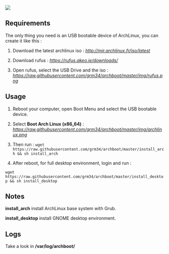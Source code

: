 ![](http://i.imgur.com/z4nv4Kj.png)

## Requirements

The only thing you need is an USB bootable device of ArchLinux, you can create it like this :

1. Download the latest archlinux iso : *http://mir.archlinux.fr/iso/latest*

2. Download rufus : *https://rufus.akeo.ie/downloads/*

3. Open rufus, select the USB Drive and the iso : *https://raw.githubusercontent.com/grm34/archboot/master/img/rufus.png*

## Usage

1. Reboot your computer, open Boot Menu and select the USB bootable device.

2. Select **Boot Arch Linux (x86_64)** : *https://raw.githubusercontent.com/grm34/archboot/master/img/archlinux.png*

3. Then run : `wget https://raw.githubusercontent.com/grm34/archboot/master/install_arch && sh install_arch`

4. After reboot, for full desktop environment, login and run :

`wget https://raw.githubusercontent.com/grm34/archboot/master/install_desktop && sh install_desktop`

## Notes

**install_arch** install ArchLinux base system with Grub.

**install_desktop** install GNOME desktop environment.

## Logs
Take a look in **/var/log/archboot/**
